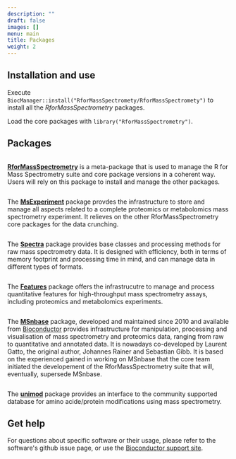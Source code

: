 ```yaml
---
description: ""
draft: false
images: []
menu: main
title: Packages
weight: 2
---
```


## Installation and use

Execute
`BiocManager::install("RforMassSpectromety/RforMassSpectromety")` to
install all the *RforMassSpectrometry* packages.

Load the core packages with `library("RforMassSpectrometry")`.


## Packages

<div class="package-section">

<div class="packages">

<div class="package">
<img class="package-image-left" src="/images/hex-R4MS.png" alt=""></img>
<div class="package-info"><p><b><a href="https://github.com/rformassspectrometry/RforMassSpectrometry">RforMassSpectrometry</a></b>
is a meta-package that is used to manage the R for Mass Spectrometry
suite and core package versions in a coherent way. Users will rely on
this package to install and manage the other packages.</p> </div> </div>

<div class="package">
<img class="package-image-right" src="/images/hex-R4MSbeam.png" alt=""></img>
<div class="package-info"><p>The <b><a href="https://github.com/rformassspectrometry/MsExperiment">MsExperiment</a></b>
package provdes the infrastructure to store and manage all aspects
related to a complete proteomics or metabolomics mass spectrometry
experiment. It relieves on the other RforMassSpectrometry core
packages for the data crunching. </p> </div> </div>

<div class="package">
<img class="package-image-left" src="/images/hex-R4MSsegm.png" alt=""></img>
<div class="package-info"><p>The <b><a href="https://github.com/rformassspectrometry/Spectra">Spectra</a></b>
package provides base classes and processing methods for raw mass
spectrometry data. It is designed with efficiency, both in terms of
memory footprint and processing time in mind, and can manage data in
different types of formats. </p> </div> </div>


<div class="package">
<img class="package-image-right" src="/images/hex-R4MScube.png" alt=""></img>
<div class="package-info"><p>The <b><a href="https://github.com/rformassspectrometry/Features">Features</a></b>
package offers the infrastrucutre to manage and process quantitative
features for high-throughput mass spectrometry assays, including
proteomics and metabolomics experiments.</p> </div> </div>


<div class="package">
<img class="package-image-left" src="/images/hex-MSnbase.png" alt=""></img>
<div class="package-info"><p>The <b><a href="https://github.com/lgatto/MSnbase">MSnbase</a></b>
package, developed and maintained since 2010 and available from <a
href="http://bioconductor.org/packages/devel/bioc/html/MSnbase.html">Bioconductor</a>
provides infrastructure for manipulation, processing and visualisation
of mass spectrometry and proteomics data, ranging from raw to
quantitative and annotated data. It is nowadays co-developed by
Laurent Gatto, the original author, Johannes Rainer and Sebastian
Gibb. It is based on the experienced gained in working on MSnbase that
the core team initiated the developement of the RforMassSpectrometry
suite that will, eventually, supersede MSnbase.</p> </div> </div>


<div class="package">
<img class="package-image-right" src="/images/hex-R4MSbord.png" alt=""></img>
<div class="package-info"><p>The <b><a href="https://github.com/rformassspectrometry/unimod">unimod</a></b>
package provides an interface to the community supported database for
amino acide/protein modifications using mass spectrometry.</p> </div> </div>

</div>

</div>

## Get help

For questions about specific software or their usage, please refer to
the software's github issue page, or use the [Bioconductor support
site](http://support.bioconductor.org/).
